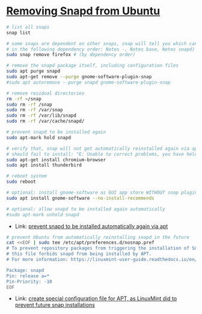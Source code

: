 # [Removing Snapd from Ubuntu](https://linuxconfig.org/uninstalling-snapd-on-ubuntu)

```bash
# list all snaps
snap list

# some snaps are dependent on other snaps, snap will tell you which can be first removed
# in the following dependency order: Notes -, Notes base, Notes snapd)
sudo snap remove firefox # (by dependency order)

# remove the snapd package itself, including configuration files
sudo apt purge snapd
sudo apt-get remove --purge gnome-software-plugin-snap
#sudo apt autoremove --purge snapd gnome-software-plugin-snap

# remove residual directories
rm -rf ~/snap
sudo rm -rf /snap
sudo rm -rf /var/snap
sudo rm -rf /var/lib/snapd
sudo rm -rf /var/cache/snapd/

# prevent snapd to be installed again
sudo apt-mark hold snapd

# verify that, snap will not get automatically reinstalled again via apt
# should fail to install: "E: Unable to correct problems, you have held broken packages"
sudo apt-get install chromium-browser
sudo apt install thunderbird

# reboot system
sudo reboot

# optional: install gnome-software as GUI app store WITHOUT snap plugin
sudo apt install gnome-software --no-install-recommends

# optional: allow snapd to be installed again automatically
#sudo apt-mark unhold snapd
```

- Link: [prevent snapd to be installed automatically again via apt](https://askubuntu.com/questions/1035915/how-to-remove-snap-from-ubuntu)

```bash
# prevent Ubuntu from automatically reinstalling snapd in the future
cat <<EOF | sudo tee /etc/apt/preferences.d/nosnap.pref
# To prevent repository packages from triggering the installation of Snap,
# this file forbids snapd from being installed by APT.
# For more information: https://linuxmint-user-guide.readthedocs.io/en/latest/snap.html

Package: snapd
Pin: release a=*
Pin-Priority: -10
EOF
```

- Link: [create special configuration file for APT, as LinuxMint did to prevent future snap installations](https://askubuntu.com/questions/1345385/how-can-i-stop-apt-from-installing-snap-packages/1345401#1345401)
